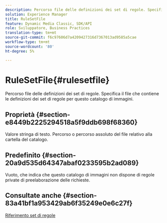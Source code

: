 ```yaml
---
description: Percorso file delle definizioni dei set di regole. Specifica il file che contiene le definizioni dei set di regole per questo catalogo di immagini.
solution: Experience Manager
title: RuleSetFile
feature: Dynamic Media Classic, SDK/API
role: Sviluppatore, Business Practices
translation-type: tm+mt
source-git-commit: f6c97606d7a4209427316d7367013ad9585a5cae
workflow-type: tm+mt
source-wordcount: '80'
ht-degree: 5%

---
```



# RuleSetFile{#rulesetfile}

Percorso file delle definizioni dei set di regole. Specifica il file che contiene le definizioni dei set di regole per questo catalogo di immagini.

## Proprietà {#section-e8449b2225294518a5f9ddb698f68360}

Valore stringa di testo. Percorso o percorso assoluto del file relativo alla cartella del catalogo.

## Predefinito {#section-20a9d535d64347abaf0233595b2ad089}

Vuoto, che indica che questo catalogo di immagini non dispone di regole private di preelaborazione delle richieste.

## Consultate anche {#section-83a41bf1a953429ab6f35249e0e6c27f}

[Riferimento set di regole](../../../../../is-api/image-catalog/image-serving-api-ref/c-image-catalog-reference/c-rule-set-reference/c-rule-set-reference.md#concept-3e5058cf3507470b82cac638df23ea8e)

